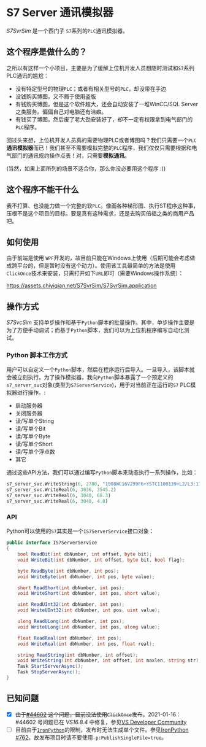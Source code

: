 
# S7 Server 通讯模拟器

*S7SvrSim* 是一个西门子 `S7`系列的`PLC`通讯模拟器。

## 这个程序是做什么的？

之所以有这样一个小项目，主要是为了缓解上位机开发人员想随时测试和`S7`系列PLC通讯的尴尬：

- 没有特定型号的物理`PLC`；或者有相关型号的`PLC`，却没带在手边
- 没钱购买博图，又不屑于使用盗版
- 有钱购买博图，但是这个软件超大，还会自动安装了一堆WinCC/SQL Server之类服务。偏偏自己对电脑还有洁癖。
- 有钱买了博图，然后废了老大劲安装好了，却不一定有权限拿到电气部门的`PLC`程序。

回过头来想，上位机开发人员真的需要物理PLC或者博图吗？我们只需要一个`PLC`**通讯模拟器**而已！我们甚至不需要模拟完整的`PLC`程序，我们仅仅只需要根据和电气部门的通讯规约操作点表！对，只需要**模拟通讯**。

(当然，如果上面所列的场景不适合你，那么你没必要用这个程序 :))

## 这个程序不能干什么

我不打算、也没能力做一个完整的软`PLC`。像画各种梯形图、执行ST程序这种事，压根不是这个项目的目标。要是真有这种需求，还是去购买倍福之类的商用产品吧。

## 如何使用

由于前端是使用 `WPF`开发的，故目前只能在Windows上使用（后期可能会考虑做成跨平台的，但是暂时没有这个动力）。使用该工具最简单的方法是使用`ClickOnce`技术来安装，只需打开如下`URL`即可（需要Windows操作系统）：

https://assets.chiyiqian.net/S7SvrSim/S7SvrSim.application


## 操作方式

*S7SvcSim* 支持单步操作和基于`Python`脚本的批量操作。其中，单步操作主要是为了方便手动调试；而基于`Python`脚本，我们可以为上位机程序编写自动化测试。

### Python 脚本工作方式

用户可以自定义一个`Python`脚本，然后在程序运行后导入。一旦导入，该脚本就会被立刻执行。为了操作模拟器，我向`Python`脚本暴露了一个预定义的`s7_server_svc`对象(类型为`S7ServerService`)，用于对当前正在运行的`S7` PLC模拟器进行操作。:
- 启动服务器
- 关闭服务器
- 读/写单个String
- 读/写单个Bit
- 读/写单个Byte
- 读/写单个Short
- 读/写单个浮点数
- 其它

通过这些API方法，我们可以通过编写`Python`脚本来动态执行一系列操作，比如：

```python
s7_server_svc.WriteString(6, 2780, "1908WC16V299F6+YSTC1100139+L2/L3:1757;L1/N:1762;")
s7_server_svc.WriteReal(6, 3036, 3545.2)
s7_server_svc.WriteReal(6, 3040, 68.3)
s7_server_svc.WriteReal(6, 3040, 4.8)
```

### API

Python可以使用的`S7`其实是一个`IS7ServerService`接口对象：

```C#
public interface IS7ServerService
{
	bool ReadBit(int dbNumber, int offset, byte bit);
	void WriteBit(int dbNumber, int offset, byte bit, bool flag);

	byte ReadByte(int dbNumber, int pos);
	void WriteByte(int dbNumber, int pos, byte value);

	short ReadShort(int dbNumber, int pos);
	void WriteShort(int dbNumber, int pos, short value);

	uint ReadUInt32(int dbNumber, int pos);
	void WriteUInt32(int dbNumber, int pos, uint value);

	ulong ReadULong(int dbNumber, int pos);
	void WriteULong(int dbNumber, int pos, ulong value);

	float ReadReal(int dbNumber, int pos);
	void WriteReal(int dbNumber, int pos, float real);

	string ReadString(int dbNumber, int offset);
	void WriteString(int dbNumber, int offset, int maxlen, string str);
	Task StartServerAsync();
	Task StopServerAsync();
}
```



## 已知问题

- [X] <del>由于[#44602](https://github.com/dotnet/runtime/issues/44602#issuecomment-726472185) 这个问题，目前没法使用`ClickOnce`发布</del>。2021-01-16：#44602 号问题已在 *VS16.8.4* 中修复，参见[VS Developer Community](https://developercommunity2.visualstudio.com/t/A-NET-Core-31-or-NET-50-application-/1248873)
- [ ] 目前由于[`IronPython`](https://ironpython.net/)的限制，发布时无法生成单个文件。参见[IronPython #762](https://github.com/IronLanguages/ironpython2/issues/762)。故发布项目时请不要使用`-p:PublishSingleFile=true`。